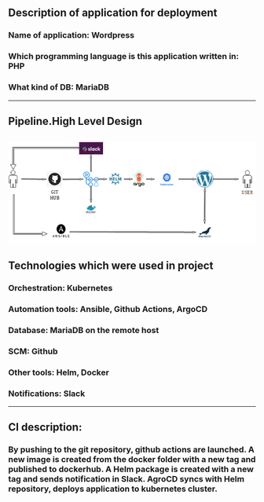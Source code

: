 ## Description of application for deployment
### **Name of application:** Wordpress 
### **Which programming language is this application written in:** PHP
### **What kind of DB:** MariaDB

---

## Pipeline.High Level Design
![project](project.png)
---

## Technologies which were used in project
### **Orchestration:** Kubernetes

### **Automation tools:** Ansible, Github Actions, ArgoCD

### **Database:** MariaDB on the remote host

### **SCM:** Github

### **Other tools:** Helm, Docker

### **Notifications:** Slack

---

## CI description: 
### By pushing to the git repository, github actions are launched. A new image is created from the docker folder with a new tag and published to dockerhub. A Helm package is created with a new tag  and sends notification in Slack. AgroCD syncs with Helm repository, deploys application to kubernetes cluster.
